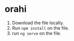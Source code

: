 # orahi
1. Download the file locally.
2. Run ``npm install`` on the file.
3. run ``ng serve`` on the file.
